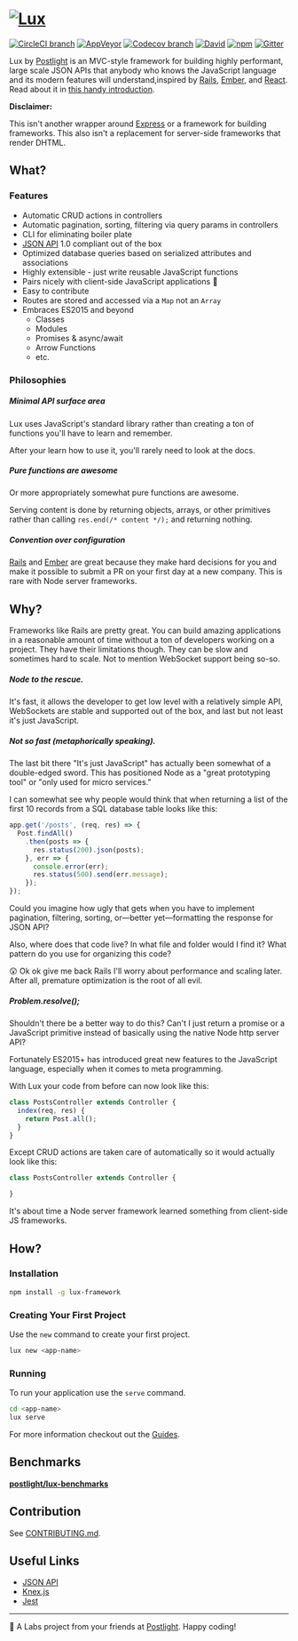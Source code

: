 # [![Lux](https://lux.postlight.com/src/components/Sidebar/logo.svg)](https://lux.postlight.com)

[![CircleCI branch](https://img.shields.io/circleci/project/github/postlight/lux/master.svg?style=flat-square)](https://circleci.com/gh/postlight/lux/tree/master) [![AppVeyor](https://img.shields.io/appveyor/ci/zacharygolba/lux/master.svg?style=flat-square)](https://ci.appveyor.com/project/zacharygolba/lux/branch/master) [![Codecov branch](https://img.shields.io/codecov/c/github/postlight/lux/master.svg?style=flat-square)](https://codecov.io/gh/postlight/lux)
 [![David](https://img.shields.io/david/postlight/lux.svg?style=flat-square)](https://david-dm.org/postlight/lux) [![npm](https://img.shields.io/npm/v/lux-framework.svg?style=flat-square)](https://www.npmjs.com/package/lux-framework) [![Gitter](https://img.shields.io/gitter/room/postlight/lux.svg?style=flat-square)](https://gitter.im/postlight/lux)

Lux by [Postlight](https://postlight.com) is an MVC-style framework for building highly performant, large scale JSON APIs that anybody who knows the JavaScript language and its modern features will understand,inspired by [Rails](https://github.com/rails/rails/), [Ember](http://emberjs.com/), and [React](https://facebook.github.io/react/). Read about it in [this handy introduction](https://postlight.com/trackchanges/not-another-node-js-framework).

**Disclaimer:**

This isn't another wrapper around [Express](http://expressjs.com/) or a framework for building frameworks. This also isn't a replacement for server-side frameworks that render DHTML.

## What?

### Features

*   Automatic CRUD actions in controllers
*   Automatic pagination, sorting, filtering via query params in controllers
*   CLI for eliminating boiler plate
*   [JSON API](http://jsonapi.org/) 1.0 compliant out of the box
*   Optimized database queries based on serialized attributes and associations
*   Highly extensible - just write reusable JavaScript functions
*   Pairs nicely with client-side JavaScript applications 🍷
*   Easy to contribute
*   Routes are stored and accessed via a `Map` not an `Array`
*   Embraces ES2015 and beyond
    *   Classes
    *   Modules
    *   Promises & async/await
    *   Arrow Functions
    *   etc.


### Philosophies

##### Minimal API surface area

Lux uses JavaScript's standard library rather than creating a ton of functions you'll have to learn and remember.

After your learn how to use it, you'll rarely need to look at the docs.

##### Pure functions are awesome

Or more appropriately somewhat pure functions are awesome.

Serving content is done by returning objects, arrays, or other primitives rather than calling `res.end(/* content */);` and returning nothing.

##### Convention over configuration

[Rails](http://rubyonrails.org/) and [Ember](http://emberjs.com/) are great because they make hard decisions for you and make it possible to submit a PR on your first day at a new company. This is rare with Node server frameworks.


## Why?

Frameworks like Rails are pretty great. You can build amazing applications in a reasonable amount of time without a ton of developers working on a project. They have their limitations though. They can be slow and sometimes hard to scale. Not to mention WebSocket support being so-so.

##### Node to the rescue.

It's fast, it allows the developer to get low level with a relatively simple API, WebSockets are stable and supported out of the box, and last but not least it's just JavaScript.

##### Not so fast (metaphorically speaking).

The last bit there "It's just JavaScript" has actually been somewhat of a double-edged sword. This has positioned Node as a "great prototyping tool" or "only used for micro services."

I can somewhat see why people would think that when returning a list of the first 10 records from a SQL database table looks like this:

```javascript
app.get('/posts', (req, res) => {
  Post.findAll()
    .then(posts => {
      res.status(200).json(posts);
    }, err => {
      console.error(err);
      res.status(500).send(err.message);
    });
});
```

Could you imagine how ugly that gets when you have to implement pagination, filtering, sorting, or—better yet—formatting the response for JSON API?

Also, where does that code live? In what file and folder would I find it? What pattern do you use for organizing this code?

😲 Ok ok give me back Rails I'll worry about performance and scaling later. After all, premature optimization is the root of all evil.

##### Problem.resolve();

Shouldn't there be a better way to do this? Can't I just return a promise or a JavaScript primitive instead of basically using the native Node http server API?

Fortunately ES2015+ has introduced great new features to the JavaScript language, especially when it comes to meta programming.

With Lux your code from before can now look like this:

```javascript
class PostsController extends Controller {
  index(req, res) {
    return Post.all();
  }
}
```

Except CRUD actions are taken care of automatically so it would actually look like this:

```javascript
class PostsController extends Controller {

}
```

It's about time a Node server framework learned something from client-side JS frameworks.


## How?

### Installation

```bash
npm install -g lux-framework
```

### Creating Your First Project

Use the `new` command to create your first project.

```bash
lux new <app-name>
```

### Running

To run your application use the `serve` command.

```bash
cd <app-name>
lux serve
```

For more information checkout out the [Guides](https://lux.postlight.com/).


## Benchmarks

[**postlight/lux-benchmarks**](https://github.com/postlight/lux-benchmarks)


## Contribution

See [CONTRIBUTING.md](./CONTRIBUTING.md).

## Useful Links

*   [JSON API](http://jsonapi.org/)
*   [Knex.js](http://knexjs.org/)
*   [Jest](https://facebook.github.io/jest/)

---

🔬 A Labs project from your friends at [Postlight](https://postlight.com). Happy coding!
